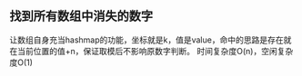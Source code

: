 ## 找到所有数组中消失的数字

让数组自身充当hashmap的功能，坐标就是k，值是value，命中的思路是存在就在当前位置的值+n，保证取模后不影响原数字判断。
时间复杂度O(n)，空闲复杂度O(1)